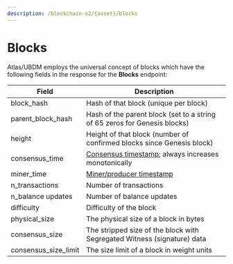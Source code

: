 ```yaml
---
description: /blockchain-v2/{asset}/blocks
---
```


# Blocks

Atlas/UBDM employs the universal concept of blocks which have the following fields in the response for the **Blocks** endpoint:

| Field                  | Description                                                                                     |
| ---------------------- | ----------------------------------------------------------------------------------------------- |
| block\_hash            | Hash of that block (unique per block)                                                           |
| parent\_block\_hash    | Hash of the parent block (set to a string of 65 zeros for Genesis blocks)                       |
| height                 | Height of that block (number of confirmed blocks since Genesis block)                           |
| consensus\_time        | [Consensus timestamp](../atlas-overview.md#consensus-timestamp); always increases monotonically |
| miner\_time            | [Miner/producer timestamp](../atlas-overview.md#miner-timestamps)                               |
| n\_transactions        | Number of transactions                                                                          |
| n\_balance updates     | Number of balance updates                                                                       |
| difficulty             | Difficulty of the block                                                                         |
| physical\_size         | The physical size of a block in bytes                                                           |
| consensus\_size        | The stripped size of the block with Segregated Witness (signature) data                         |
| consensus\_size\_limit | The size limit of a block in weight units                                                       |

